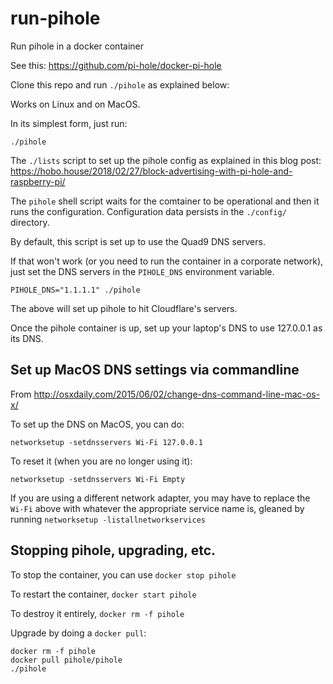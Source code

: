 # run-pihole

Run pihole in a docker container

See this: https://github.com/pi-hole/docker-pi-hole

Clone this repo and run `./pihole` as explained below:

Works on Linux and on MacOS.

In its simplest form, just run:

```
./pihole
```

The `./lists` script to set up the pihole config as explained in this blog
post: https://hobo.house/2018/02/27/block-advertising-with-pi-hole-and-raspberry-pi/

The `pihole` shell script waits for the comtainer to be operational and then
it runs the configuration. Configuration data persists in the `./config/`
directory.

By default, this script is set up to use the Quad9 DNS servers.

If that won't work (or you need to run the container in a corporate network),
just set the DNS servers in the `PIHOLE_DNS` environment variable.

```
PIHOLE_DNS="1.1.1.1" ./pihole
```

The above will set up pihole to hit Cloudflare's servers.

Once the pihole container is up, set up your laptop's DNS to use 127.0.0.1
as its DNS.

## Set up MacOS DNS settings via commandline

From http://osxdaily.com/2015/06/02/change-dns-command-line-mac-os-x/

To set up the DNS on MacOS, you can do:

```
networksetup -setdnsservers Wi-Fi 127.0.0.1
```

To reset it (when you are no longer using it):

```
networksetup -setdnsservers Wi-Fi Empty
```

If you are using a different network adapter, you may have to replace
the `Wi-Fi` above with whatever the appropriate service name is, gleaned by
running `networksetup -listallnetworkservices`

## Stopping pihole, upgrading, etc.

To stop the container, you can use `docker stop pihole`

To restart the container, `docker start pihole`

To destroy it entirely, `docker rm -f pihole`

Upgrade by doing a `docker pull`:

```
docker rm -f pihole
docker pull pihole/pihole
./pihole
```
